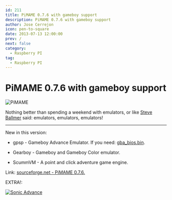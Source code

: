 ```yaml
---
id: 211
title: PiMAME 0.7.6 with gameboy support
description: PiMAME 0.7.6 with gameboy support
author: Jose Cerrejon
icon: pen-to-square
date: 2013-07-13 12:00:00
prev: /
next: false
category:
  - Raspberry PI
tag:
  - Raspberry PI
---
```


# PiMAME 0.7.6 with gameboy support

![PiMAME](/images/mame.jpg)

Nothing better than spending a weekend with emulators, or like [Steve Ballmer](http://www.youtube.com/watch?v=8To-6VIJZRE) said: emulators, emulators, emulators!

- - -
New in this version:

* gpsp - Gameboy Advance Emulator. If you need: [gba_bios.bin](/res/gba_bios.bin).

* Gearboy - Gameboy and Gameboy Color emulator.

* ScummVM - A point and click adventure game engine.

Link: [sourceforge.net - PiMAME 0.7.6.](http://sourceforge.net/projects/pimame/files/pimame-0.7.6.img.zip/download)

EXTRA!:

<a href="/res/SonicAdvance.zip">![Sonic Advance](/images/2013/07/gba_sonic.jpg "Download and play Sonic Advance!")</a>